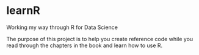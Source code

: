 # learnR
Working my way through R for Data Science

The purpose of this project is to help you create reference code while you read through the chapters in the book and learn how to use R.
